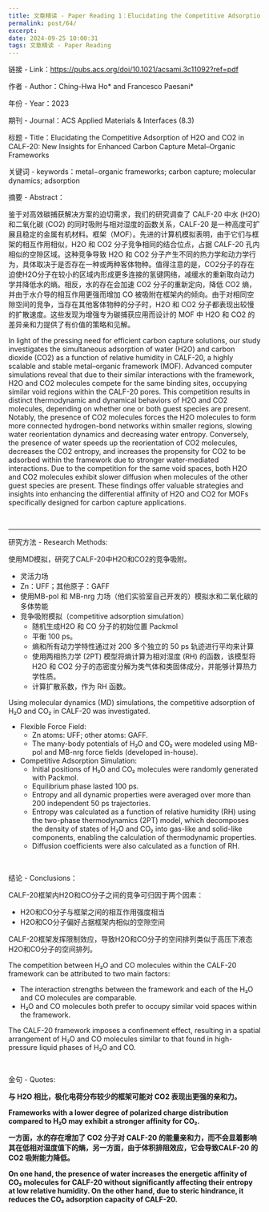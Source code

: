 ```yaml
---
title: 文章精读 - Paper Reading 1：Elucidating the Competitive Adsorption of H2O and CO2 in CALF-20
permalink: post/64/
excerpt: 
date: 2024-09-25 10:00:31
tags: 文章精读 - Paper Reading
---
```


链接 - Link：https://pubs.acs.org/doi/10.1021/acsami.3c11092?ref=pdf

作者 - Author：Ching-Hwa Ho* and Francesco Paesani*

年份 - Year：2023

期刊 - Journal：ACS Applied Materials & Interfaces (8.3)

标题 - Title：Elucidating the Competitive Adsorption of H2O and CO2 in CALF-20: New Insights for Enhanced Carbon Capture Metal–Organic Frameworks

关键词 - keywords：metal−organic frameworks; carbon capture; molecular dynamics; adsorption

摘要 - Abstract：

鉴于对高效碳捕获解决方案的迫切需求，我们的研究调查了 CALF-20 中水 (H2O) 和二氧化碳 (CO2) 的同时吸附与相对湿度的函数关系，CALF-20 是一种高度可扩展且稳定的金属有机材料。框架（MOF）。先进的计算机模拟表明，由于它们与框架的相互作用相似，H2O 和 CO2 分子竞争相同的结合位点，占据 CALF-20 孔内相似的空隙区域。这种竞争导致 H2O 和 CO2 分子产生不同的热力学和动力学行为，具体取决于是否存在一种或两种客体物种。值得注意的是，CO2分子的存在迫使H2O分子在较小的区域内形成更多连接的氢键网络，减缓水的重新取向动力学并降低水的熵。相反，水的存在会加速 CO2 分子的重新定向，降低 CO2 熵，并由于水介导的相互作用更强而增加 CO 被吸附在框架内的倾向。由于对相同空隙空间的竞争，当存在其他客体物种的分子时，H2O 和 CO2 分子都表现出较慢的扩散速度。这些发现为增强专为碳捕获应用而设计的 MOF 中 H2O 和 CO2 的差异亲和力提供了有价值的策略和见解。

In light of the pressing need for efficient carbon capture solutions, our study investigates the simultaneous adsorption of water (H2O) and carbon dioxide (CO2) as a function of relative humidity in CALF-20, a highly scalable and stable metal–organic framework (MOF). Advanced computer simulations reveal that due to their similar interactions with the framework, H2O and CO2 molecules compete for the same binding sites, occupying similar void regions within the CALF-20 pores. This competition results in distinct thermodynamic and dynamical behaviors of H2O and CO2 molecules, depending on whether one or both guest species are present. Notably, the presence of CO2 molecules forces the H2O molecules to form more connected hydrogen-bond networks within smaller regions, slowing water reorientation dynamics and decreasing water entropy. Conversely, the presence of water speeds up the reorientation of CO2 molecules, decreases the CO2 entropy, and increases the propensity for CO2 to be adsorbed within the framework due to stronger water-mediated interactions. Due to the competition for the same void spaces, both H2O and CO2 molecules exhibit slower diffusion when molecules of the other guest species are present. These findings offer valuable strategies and insights into enhancing the differential affinity of H2O and CO2 for MOFs specifically designed for carbon capture applications.

<br>

---

研究方法 - Research Methods:

使用MD模拟，研究了CALF-20中H2O和CO2的竞争吸附。
 - 灵活力场
 - Zn：UFF；其他原子：GAFF
 - 使用MB-pol 和 MB-nrg 力场（他们实验室自己开发的）模拟水和二氧化碳的多体势能
 - 竞争吸附模拟（competitive adsorption simulation）
   - 随机生成H2O 和 CO 分子的初始位置 Packmol
   - 平衡 100 ps。
   - 熵和所有动力学特性通过对 200 多个独立的 50 ps 轨迹进行平均来计算
   - 使用两相热力学 (2PT) 模型将熵计算为相对湿度 (RH) 的函数，该模型将 H2O 和 CO2 分子的态密度分解为类气体和类固体成分，并能够计算热力学性质。
   - 计算扩散系数，作为 RH 函数。

Using molecular dynamics (MD) simulations, the competitive adsorption of H₂O and CO₂ in CALF-20 was investigated.
- Flexible Force Field:
  - Zn atoms: UFF; other atoms: GAFF.
  - The many-body potentials of H₂O and CO₂ were modeled using MB-pol and MB-nrg force fields (developed in-house).
- Competitive Adsorption Simulation:
  - Initial positions of H₂O and CO₂ molecules were randomly generated with Packmol.
  - Equilibrium phase lasted 100 ps.
  - Entropy and all dynamic properties were averaged over more than 200 independent 50 ps trajectories.
  - Entropy was calculated as a function of relative humidity (RH) using the two-phase thermodynamics (2PT) model, which decomposes the density of states of H₂O and CO₂ into gas-like and solid-like components, enabling the calculation of thermodynamic properties.
  - Diffusion coefficients were also calculated as a function of RH.

<br>

结论 - Conclusions：

CALF-20框架内H2O和CO分子之间的竞争可归因于两个因素：
 - H2O和CO分子与框架之间的相互作用强度相当
 - H2O和CO分子偏好占据框架内相似的空隙空间

CALF-20框架发挥限制效应，导致H2O和CO分子的空间排列类似于高压下液态H2O和CO分子的空间排列。

The competition between H₂O and CO molecules within the CALF-20 framework can be attributed to two main factors:
- The interaction strengths between the framework and each of the H₂O and CO molecules are comparable.
- H₂O and CO molecules both prefer to occupy similar void spaces within the framework.

The CALF-20 framework imposes a confinement effect, resulting in a spatial arrangement of H₂O and CO molecules similar to that found in high-pressure liquid phases of H₂O and CO.

<br>

金句 - Quotes:

**与 H2O 相比，极化电荷分布较少的框架可能对 CO2 表现出更强的亲和力。**

**Frameworks with a lower degree of polarized charge distribution compared to H₂O may exhibit a stronger affinity for CO₂.**

**一方面，水的存在增加了 CO2 分子对 CALF-20 的能量亲和力，而不会显着影响其在低相对湿度值下的熵，另一方面，由于体积排阻效应，它会导致CALF-20 的 CO2 吸附能力降低。**

**On one hand, the presence of water increases the energetic affinity of CO₂ molecules for CALF-20 without significantly affecting their entropy at low relative humidity. On the other hand, due to steric hindrance, it reduces the CO₂ adsorption capacity of CALF-20.**